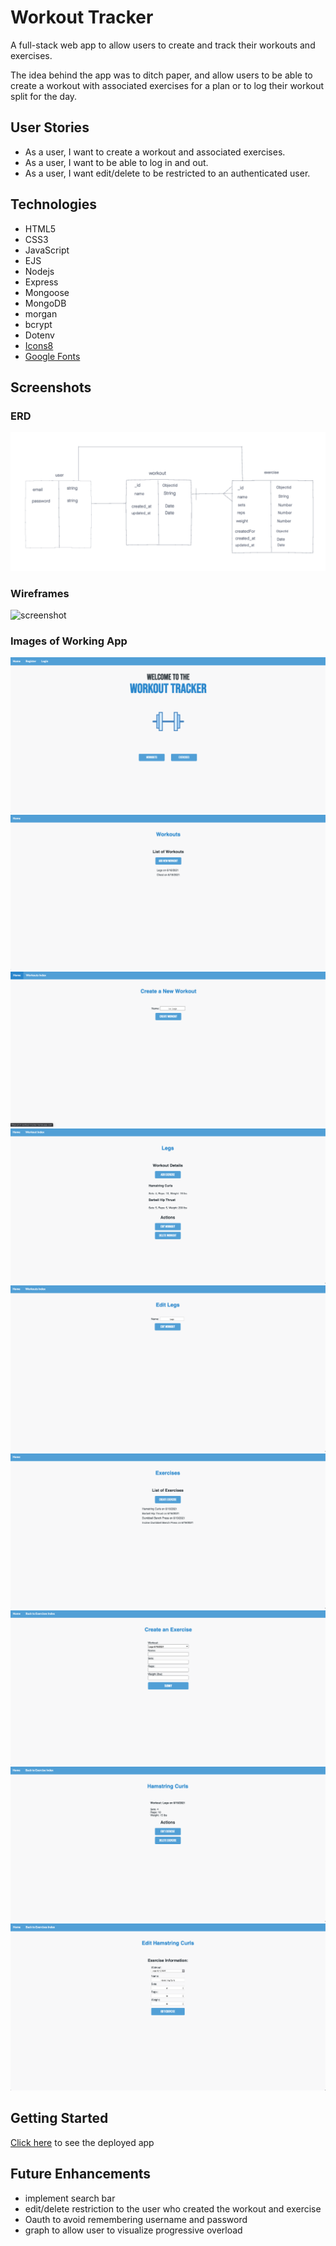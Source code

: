 # Workout Tracker
A full-stack web app to allow users to create and track their workouts and exercises. 

The idea behind the app was to ditch paper, and allow users to be able to create a workout with associated exercises for a plan or to log their workout split for the day. 

## User Stories
- As a user, I want to create a workout and associated exercises.
- As a user, I want to be able to log in and out.
- As a user, I want edit/delete to be restricted to an authenticated user. 

## Technologies
- HTML5
- CSS3
- JavaScript
- EJS
- Nodejs
- Express
- Mongoose
- MongoDB
- morgan
- bcrypt
- Dotenv
- [Icons8](https://icons8.com)
- [Google Fonts](https://fonts.google.com)

## Screenshots

### ERD
![screenshot](./images/ERD.png)

### Wireframes
![screenshot](./images/Project-Two.png)

### Images of Working App
![screenshot](./images/landing-page.png)
![screenshot](./images/workout-index.png)
![screenshot](./images/create-workout.png)
![screenshot](./images/workout-show.png)
![screenshot](./images/workout-edit.png)
![screenshot](./images/exercise-index.png)
![screenshot](./images/create-exercise.png)
![screenshot](./images/exercise-show.png)
![screenshot](./images/exercise-edit.png)



## Getting Started
[Click here](http://workouttracker.online/) to see the deployed app

## Future Enhancements
- implement search bar
- edit/delete restriction to the user who created the workout and exercise
- Oauth to avoid remembering username and password
- graph to allow user to visualize progressive overload